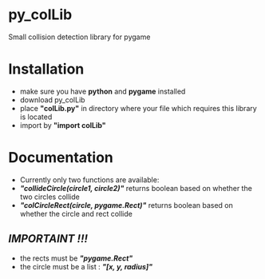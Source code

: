 # py_colLib
Small collision detection library for pygame

# Installation
* make sure you have **python** and **pygame** installed
* download py_colLib
* place **"colLib.py"** in directory where your file which requires this library is located
* import by **"import colLib"**

# Documentation
* Currently only two functions are available:
* **_"collideCircle(circle1, circle2)"_** returns boolean based on whether the two circles collide
* **_"colCircleRect(circle, pygame.Rect)"_** returns boolean based on whether the circle and rect collide
## **_IMPORTAINT !!!_**
* the rects must be **_"pygame.Rect"_**
* the circle must be a list : **_"[x, y, radius]"_**
